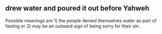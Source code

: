 ## drew water and poured it out before Yahweh ##

Possible meanings are 1) the people denied themselves water as part of fasting or 2) may be an outward sign of being sorry for their sin.